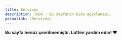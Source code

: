 ```yaml
---
title: Services
description: TODO - Bu sayfanın kısa açıklaması.
permalink: /Services/
---
```


**Bu sayfa henüz çevrilmemiştir. Lütfen yardım edin! ❤**
